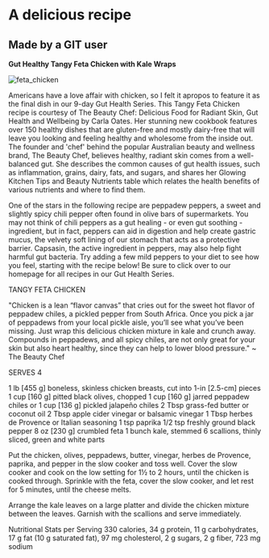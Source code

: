 # A delicious recipe
## Made by a GIT user

**Gut Healthy Tangy Feta Chicken with Kale Wraps**

![feta_chicken](http://cf.foodista.com/content/fp/wkhi8tep7zso5d6b.jpg)


Americans have a love affair with chicken, so I felt it apropos to feature it as the final dish in our 9-day Gut Health Series. This Tangy Feta Chicken recipe is courtesy of The Beauty Chef: Delicious Food for Radiant Skin, Gut Health and Wellbeing by Carla Oates. Her stunning new cookbook features over 150 healthy dishes that are gluten-free and mostly dairy-free that will leave you looking and feeling healthy and wholesome from the inside out. The founder and 'chef' behind the popular Australian beauty and wellness brand, The Beauty Chef, believes healthy, radiant skin comes from a well-balanced gut. She describes the common causes of gut health issues, such as inflammation, grains, dairy, fats, and sugars, and shares her Glowing Kitchen Tips and Beauty Nutrients table which relates the health benefits of various nutrients and where to find them.

One of the stars in the following recipe are peppadew peppers, a sweet and slightly spicy chili pepper often found in olive bars of supermarkets. You may not think of chili peppers as a gut healing - or even gut soothing - ingredient, but in fact, peppers can aid in digestion and help create gastric mucus, the velvety soft lining of our stomach that acts as a protective barrier. Capsasin, the active ingredient in peppers, may also help fight harmful gut bacteria. Try adding a few mild peppers to your diet to see how you feel, starting with the recipe below! Be sure to click over to our homepage for all recipes in our Gut Health Series.

TANGY FETA CHICKEN

"Chicken is a lean “flavor canvas” that cries out for the sweet hot flavor of peppadew chiles, a pickled pepper from South Africa. Once you pick a jar of peppadews from your local pickle aisle, you’ll see what you’ve been missing. Just wrap this delicious chicken mixture in kale and crunch away. Compounds in peppadews, and all spicy chiles, are not only great for your skin but also heart healthy, since they can help to lower blood pressure." ~ The Beauty Chef

SERVES 4

1 lb [455 g] boneless, skinless chicken breasts, cut into 1-in [2.5-cm] pieces
1 cup [160 g] pitted black olives, chopped
1 cup [160 g] jarred peppadew chiles or 1 cup [136 g] pickled jalapeño chiles
2 Tbsp grass-fed butter or coconut oil
2 Tbsp apple cider vinegar or balsamic vinegar
1 Tbsp herbes de Provence or Italian seasoning
1 tsp paprika
1/2 tsp freshly ground black pepper
8 oz [230 g] crumbled feta
1 bunch kale, stemmed
6 scallions, thinly sliced, green and white parts

Put the chicken, olives, peppadews, butter, vinegar, herbes de Provence, paprika, and pepper in the slow cooker and toss well. Cover the slow cooker and cook on the low setting for 1½ to 2 hours, until the chicken is cooked through. Sprinkle with the feta, cover the slow cooker, and let rest for 5 minutes, until the cheese melts.

Arrange the kale leaves on a large platter and divide the chicken mixture between the leaves. Garnish with the scallions and serve immediately.

Nutritional Stats per Serving
330 calories, 34 g protein, 11 g carbohydrates, 17 g fat (10 g saturated fat),
97 mg cholesterol, 2 g sugars, 2 g fiber, 723 mg sodium
